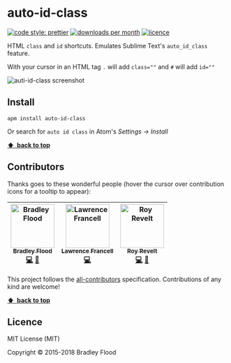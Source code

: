 # auto-id-class

[![code style: prettier][prettier-img]][prettier-url]
[![downloads per month][downloads-img]][downloads-url]
[![licence][licence-img]][licence-url]

HTML `class` and `id` shortcuts. Emulates Sublime Text's `auto_id_class` feature.

With your cursor in an HTML tag `.` will add `class=""` and `#` will add `id=""`

![auti-id-class screenshot](https://github.com/bradleyflood/auto-id-class/blob/master/screen-recording-demo.gif?raw=true)

## Install

```
apm install auto-id-class
```

Or search for `auto id class` in Atom's _Settings → Install_

**[⬆ &nbsp;back to top](#)**

## Contributors

Thanks goes to these wonderful people (hover the cursor over contribution icons for a tooltip to appear):

<!-- ALL-CONTRIBUTORS-LIST:START - Do not remove or modify this section -->

| [<img src="https://avatars.githubusercontent.com/bradleyflood?s=100" width="100" alt="Bradley Flood" /><br /><sub>Bradley Flood</sub>](https://github.com/bradleyflood)<br />[💻](https://github.com/codsen/auto-id-class/commits?author=bradleyflood) [📖](https://github.com/codsen/auto-id-class/commits?author=bradleyflood) | [<img src="https://avatars.githubusercontent.com/Twintails?s=100" width="100" alt="Lawrence Francell" /><br /><sub>Lawrence Francell</sub>](https://github.com/Twintails)<br />[💻](https://github.com/codsen/auto-id-class/commits?author=Twintails) | [<img src="https://avatars.githubusercontent.com/revelt?s=100" width="100" alt="Roy Revelt" /><br /><sub>Roy Revelt</sub>](https://github.com/revelt)<br />[💻](https://github.com/codsen/auto-id-class/commits?author=revelt) [📖](https://github.com/codsen/auto-id-class/commits?author=revelt) |
| :------------------------------------------------------------------------------------------------------------------------------------------------------------------------------------------------------------------------------------------------------------------------------------------------------------------------------: | :---------------------------------------------------------------------------------------------------------------------------------------------------------------------------------------------------------------------------------------------------: | :------------------------------------------------------------------------------------------------------------------------------------------------------------------------------------------------------------------------------------------------------------------------------------------------: |


<!-- ALL-CONTRIBUTORS-LIST:END -->

This project follows the [all-contributors][all-contributors-url] specification. Contributions of any kind are welcome!

**[⬆ &nbsp;back to top](#)**

## Licence

MIT License (MIT)

Copyright © 2015-2018 Bradley Flood

[prettier-img]: https://img.shields.io/badge/code_style-prettier-ff69b4.svg?style=flat-square
[prettier-url]: https://github.com/prettier/prettier
[downloads-img]: https://img.shields.io/apm/dm/auto-id-class.svg?style=flat-square&label=downloads/month
[downloads-url]: https://atom.io/packages/
[licence-img]: https://img.shields.io/apm/l/auto-id-class.svg?style=flat-square
[licence-url]: https://github.com/bradleyflood/auto-id-class
[all-contributors-url]: https://github.com/kentcdodds/all-contributors
